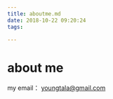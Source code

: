 ```yaml
---
title: aboutme.md
date: 2018-10-22 09:20:24
tags:

---
```


# about me 

my email： youngtala@gmail.com